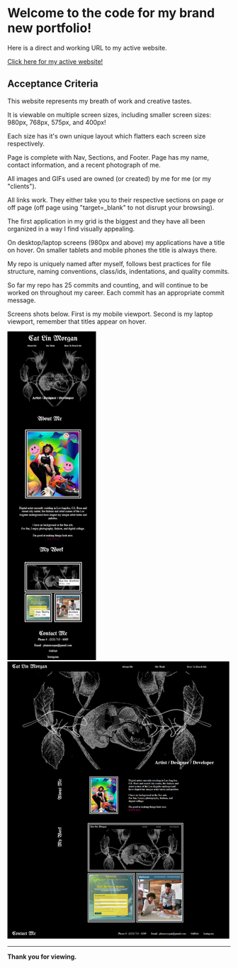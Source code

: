 # Welcome to the code for my brand new portfolio!

Here is a direct and working URL to my active website.

[Click here for my active website!](https://cat-lin-morgan.github.io/ "Cat's Portfolio")

## Acceptance Criteria

This website represents my breath of work and creative tastes.

It is viewable on multiple screen sizes, including smaller screen sizes: 980px, 768px, 575px, and 400px!

Each size has it's own unique layout which flatters each screen size respectively. 

Page is complete with Nav, Sections, and Footer.
Page has my name, contact information, and a recent photograph of me.

All images and GIFs used are owned (or created) by me for me (or my "clients").

All links work. They either take you to their respective sections on page or off page (off page using "target=_blank" to not disrupt your browsing).

The first application in my grid is the biggest and they have all been organized in a way I find visually appealing.

On desktop/laptop screens (980px and above) my applications have a title on hover. On smaller tablets and mobile phones the title is always there.

My repo is uniquely named after myself, follows best practices for file structure, naming conventions, class/ids, indentations, and quality commits.

So far my repo has 25 commits and counting, and will continue to be worked on throughout my career. Each commit has an appropriate commit message.

Screens shots below. First is my mobile viewport. Second is my laptop viewport, remember that titles appear on hover.

<img src="./assets/images/mobilescreenshot.png" alt="Mobile Screen Shot of Website at 400px."/>

<img src="./assets/images/desktopscreenshot.png" alt="Desktop Screen Shot of Website at 1024px."/>

---

**Thank you for viewing.**


